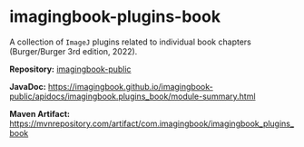 # imagingbook-plugins-book

A collection of `ImageJ` plugins related to individual book chapters (Burger/Burger 3rd edition, 2022).

**Repository:** [imagingbook-public](https://github.com/imagingbook/imagingbook-public)

**JavaDoc:** https://imagingbook.github.io/imagingbook-public/apidocs/imagingbook.plugins_book/module-summary.html

**Maven Artifact:** https://mvnrepository.com/artifact/com.imagingbook/imagingbook_plugins_book
